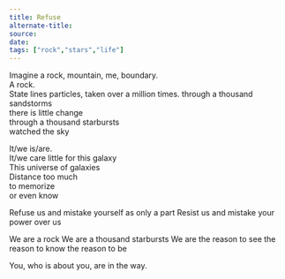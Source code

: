 ```yaml
---
title: Refuse
alternate-title:
source:
date:
tags: ["rock","stars","life"]
---
```

Imagine a rock, mountain, me, boundary.  
A rock.  
State lines particles, taken over
a million  times. 
through a thousand sandstorms  
there is little change  
through a thousand starbursts  
watched the sky  

It/we is/are.  
It/we care little for this galaxy  
This universe of galaxies  
Distance too much  
to memorize  
or even know  

Refuse us and
mistake yourself
as only a part
Resist us and
mistake your power
over us

We are a rock
We are a thousand starbursts
We are the reason to see
the reason to know
the reason to be

You, who is about you,
are in the way.
